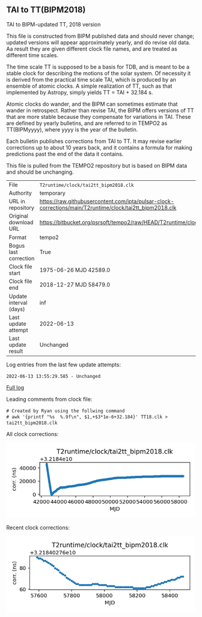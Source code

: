 
## TAI to TT(BIPM2018)

TAI to BIPM-updated TT, 2018 version

This file is constructed from BIPM published data and should
never change; updated versions will appear approximately
yearly, and do revise old data. Aa result they are given different
clock file names, and are treated as different time scales.

The time scale TT is supposed to be a basis for TDB, and is meant
to be a stable clock for describing the motions of the solar system.
Of necessity it is derived from the practical time scale TAI,
which is produced by an ensemble of atomic clocks. A simple
realization of TT, such as that implemented by Astropy,
simply yields TT = TAI + 32.184 s.

Atomic clocks do wander, and the BIPM can sometimes estimate
that wander in retrospect.  Rather than revise TAI, the BIPM
offers versions of TT that are more stable because they
compensate for variations in TAI. These are defined by yearly
bulletins, and are referred to in TEMPO2 as TT(BIPMyyyy), where
yyyy is the year of the bulletin.

Each bulletin publishes corrections from TAI to TT. It may
revise earlier corrections up to about 10 years back, and it
contains a formula for making predictions past the end of the
data it contains.

This file is pulled from the TEMPO2 repository but is based on
BIPM data and should be unchanging.

|     |     |
|:--- |:--- |
| File | `T2runtime/clock/tai2tt_bipm2018.clk` |
| Authority | temporary |
| URL in repository | <https://raw.githubusercontent.com/ipta/pulsar-clock-corrections/main/T2runtime/clock/tai2tt_bipm2018.clk> |
| Original download URL | <https://bitbucket.org/psrsoft/tempo2/raw/HEAD/T2runtime/clock/tai2tt_bipm2018.clk> |
| Format | tempo2 |
| Bogus last correction | True |
| Clock file start | 1975-06-26 MJD 42589.0 |
| Clock file end | 2018-12-27 MJD 58479.0 |
| Update interval (days) | inf |
| Last update attempt | 2022-06-13 |
| Last update result | Unchanged |

Log entries from the last few update attempts:
```
2022-06-13 13:55:29.585 - Unchanged
```
[Full log](https://raw.githubusercontent.com/ipta/pulsar-clock-corrections/main/log/T2runtime/clock/tai2tt_bipm2018.clk.log)

Leading comments from clock file:

    # Created by Ryan using the follwing command
    # awk '{printf "%s  %.9f\n", $1,+$3*1e-6+32.184}' TT18.clk > tai2tt_bipm2018.clk



All clock corrections:

![plot of all clock corrections](tai2tt_bipm2018.clk.png "All corrections")

Recent clock corrections:

![plot of recent clock corrections](tai2tt_bipm2018.clk.short.png "Recent corrections")

